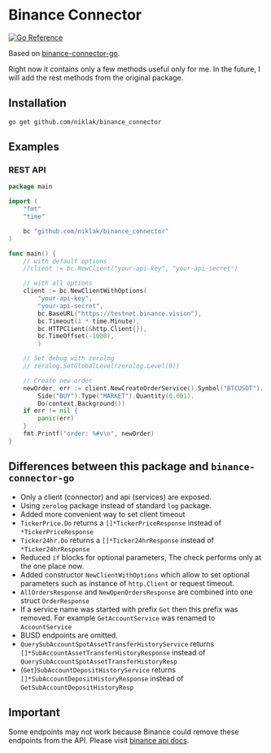 # Binance Connector

[![Go Reference](https://pkg.go.dev/badge/github.com/niklak/binance_connector.svg)](https://pkg.go.dev/github.com/niklak/binance_connector)

Based on [binance-connector-go](https://github.com/binance/binance-connector-go).

Right now it contains only a few methods useful only for me.
In the future, I will add the rest methods from the original package.

## Installation
```
go get github.com/niklak/binance_connector
```

## Examples

### REST API

```go
package main

import (
    "fmt"
    "time"

    bc "github.com/niklak/binance_connector"
)

func main() {
    // with default options
    //client := bc.NewClient("your-api-key", "your-api-secret")

    // with all options
    client := bc.NewClientWithOptions(
        "your-api-key", 
        "your-api-secret",
        bc.BaseURL("https://testnet.binance.vision"),
        bc.Timeout(1 * time.Minute),
        bc.HTTPClient(&http.Client{}),
        bc.TimeOffset(-1000),
        )

    // Set debug with zerolog
    // zerolog.SetGlobalLevel(zerolog.Level(0))

    // Create new order
	newOrder, err := client.NewCreateOrderService().Symbol("BTCUSDT").
		Side("BUY").Type("MARKET").Quantity(0.001).
		Do(context.Background())
	if err != nil {
		panic(err)
	}
	fmt.Printf("order: %#v\n", newOrder)
}


```


## Differences between this package and `binance-connector-go`
- Only a client (connector) and api (services) are exposed.
- Using `zerolog` package instead of standard `log` package.
- Added more convenient way to set client timeout
- `TickerPrice.Do` returns a `[]*TickerPriceResponse` instead of `*TickerPriceResponse`
- `Ticker24hr.Do` returns a `[]*Ticker24hrResponse` instead of `*Ticker24hrResponse`
- Reduced `if` blocks for optional parameters, The check performs only at the one place now.
- Added constructor `NewClientWithOptions` which allow to set optional parameters such as instance of `http.Client` or request timeout.
- `AllOrdersResponse` and `NewOpenOrdersResponse` are combined into one struct `OrderResponse`
- If a service name was started with prefix `Get` then this prefix was removed. For example `GetAccountService` was renamed to `AccountService`
- BUSD endpoints are omitted.
- `QuerySubAccountSpotAssetTransferHistoryService`  returns `[]*SubAccountAssetTransferHistoryResponse` instead of `QuerySubAccountSpotAssetTransferHistoryResp`
- (`Get`)`SubAccountDepositHistoryService` returns `[]*SubAccountDepositHistoryResponse` instead of `GetSubAccountDepositHistoryResp`

## Important

Some endpoints may not work because Binance could remove these endpoints from the API. 
Please visit [binance api docs](https://binance-docs.github.io/apidocs/spot/en/#change-log).